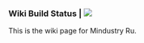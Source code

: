 ### Wiki Build Status | [![](https://travis-ci.org/NyafaKyn/Mindustry-ru.svg?branch=master)](https://travis-ci.org/NyafaKyn/Mindustry-ru)
This is the wiki page for Mindustry Ru.
